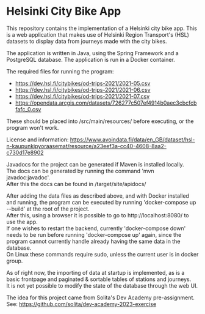 # Helsinki City Bike App

This repository contains the implementation of a Helsinki city bike app. This is a web application that makes use of 
Helsinki Region Transport's (HSL) datasets to display data from journeys made with the city bikes.

The application is written in Java, using the Spring Framework and a PostgreSQL database. The application is run in a Docker container.

The required files for running the program:  
- https://dev.hsl.fi/citybikes/od-trips-2021/2021-05.csv
- https://dev.hsl.fi/citybikes/od-trips-2021/2021-06.csv
- https://dev.hsl.fi/citybikes/od-trips-2021/2021-07.csv
- https://opendata.arcgis.com/datasets/726277c507ef4914b0aec3cbcfcbfafc_0.csv  

These should be placed into /src/main/resources/ before executing, or the program won't work.

License and information: https://www.avoindata.fi/data/en_GB/dataset/hsl-n-kaupunkipyoraasemat/resource/a23eef3a-cc40-4608-8aa2-c730d17e8902

Javadocs for the project can be generated if Maven is installed locally.  
The docs can be generated by running the command 'mvn javadoc:javadoc'.  
After this the docs can be found in /target/site/apidocs/

After adding the data files as described above, and with Docker installed and running, 
the program can be executed by running 'docker-compose up --build' at the root of the project.  
After this, using a browser it is possible to go to http://localhost:8080/ to use the app.  
If one wishes to restart the backend, currently 'docker-compose down' needs to be run before running 'docker-compose up' again, since the program
cannot currently handle already having the same data in the database.  
On Linux these commands require sudo, unless the current user is in docker group.

As of right now, the importing of data at startup is implemented, as is a basic frontpage and paginated & sortable tables of stations and journeys.  
It is not yet possible to modify the state of the database through the web UI.

The idea for this project came from Solita's Dev Academy pre-assignment.  
See: https://github.com/solita/dev-academy-2023-exercise
